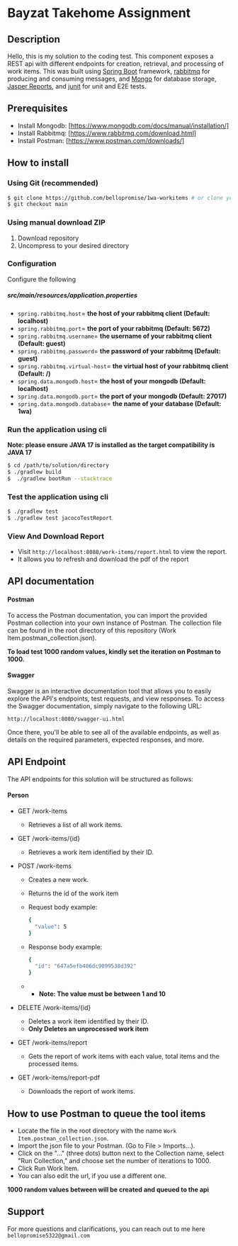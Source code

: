 # Bayzat Takehome Assignment

## Description

Hello, this is my solution to the coding test. This component exposes a REST api with different endpoints for creation, retrieval, and processing of work items.  This was built using [Spring Boot](https://spring.io/projects/spring-boot/) framework, [rabbitmq](https://www.rabbitmq.com/) for producing and consuming messages, and [Mongo](https://www.mongodb.com/atlas/database) for database storage, [Jasper Reports](https://www.jaspersoft.com/), and [junit](https://junit.org/) for unit and E2E tests.

## Prerequisites

- Install Mongodb: [https://www.mongodb.com/docs/manual/installation/]
- Install Rabbitmq: [https://www.rabbitmq.com/download.html]
- Install Postman: [https://www.postman.com/downloads/]


## How to install

### Using Git (recommended)

```sh
$ git clone https://github.com/bellopromise/1wa-workitems # or clone your own fork
$ git checkout main
```
### Using manual download ZIP

1.  Download repository
2.  Uncompress to your desired directory

### Configuration

Configure the following 
##### src/main/resources/application.properties

-   `spring.rabbitmq.host`= **the host of your rabbitmq client (Default: localhost)** 
-   `spring.rabbitmq.port`= **the port of your rabbitmq (Default: 5672)**
-   `spring.rabbitmq.username`= **the username of your rabbitmq client (Default: guest)** 
-   `spring.rabbitmq.password`= **the password of your rabbitmq (Default: guest)**
-   `spring.rabbitmq.virtual-host`= **the virtual host of your rabbitmq client (Default: /)** 
-   `spring.data.mongodb.host`= **the host of your mongodb (Default: localhost)**
-   `spring.data.mongodb.port`= **the port of your mongodb (Default: 27017)**
-   `spring.data.mongodb.database`= **the name of your database (Default: 1wa)**



### Run the application using cli 
**Note: please ensure JAVA 17 is installed as the target compatibility is JAVA 17**
```bash
$ cd /path/to/solution/directory
$ ./gradlew build
$  ./gradlew bootRun --stacktrace
```

### Test the application using cli

```bash
$ ./gradlew test
$ ./gradlew test jacocoTestReport
```


### View And Download Report

- Visit `http://localhost:8080/work-items/report.html` to view the report.
- It allows you to refresh and download the pdf of the report

## API documentation

#### Postman

To access the Postman documentation, you can import the provided Postman collection into your own instance of Postman. The collection file can be found in the root directory of this repository (Work Item.postman_collection.json).

**To load test 1000 random values, kindly set the iteration on Postman to 1000.**

#### Swagger
Swagger is an interactive documentation tool that allows you to easily explore the API's endpoints, test requests, and view responses. To access the Swagger documentation, simply navigate to the following URL:


`http://localhost:8080/swagger-ui.html`

Once there, you'll be able to see all of the available endpoints, as well as details on the required parameters, expected responses, and more.


## API Endpoint
The API endpoints for this solution will be structured as follows:

#### Person
- GET /work-items
  * Retrieves a list of all work items.
- GET /work-items/{id}
  * Retrieves a work item identified by their ID.

- POST /work-items
  * Creates a new work.
  * Returns the id  of the work item
  * Request body example:

    ```bash
    {
      "value": 5
    }
    ```
  * Response body example:

    ```bash
    {
      "id": "647a5efb406dc9099538d392"
    }
    ```
  * * **Note: The value must be between 1 and 10**
- DELETE /work-items/{id}
  * Deletes a work item identified by their ID.
  * **Only Deletes an unprocessed work item**
- GET /work-items/report
  * Gets the report of work items with each value, total items and the processed items.
- GET /work-items/report-pdf
  * Downloads the report of work items.


## How to use Postman to queue the tool items

- Locate the file in the root directory with the name `Work Item.postman_collection.json`.
- Import the json file to your Postman. (Go to File > Imports...).
-  Click on the "..." (three dots) button next to the Collection name, select "Run Collection," and choose set the number of iterations to 1000.
- Click Run Work Item.
- You can also edit the url, if you use a different one.


**1000 random values between will be created and queued to the api**



## Support
For more questions and clarifications, you can reach out to me here `bellopromise5322@gmail.com`

